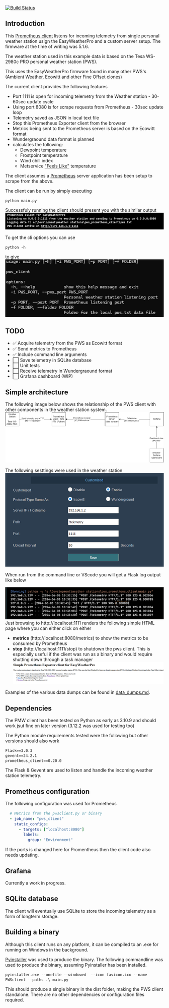 [![Build Status](https://travis-ci.org/yonush/pws_prometheus_client.svg?branch=master)](https://travis-ci.org/yonush/pws_prometheus_client)

## Introduction

This [Prometheus client](https://github.com/prometheus/client_python) listens for incoming telemetry from single personal weather station usign the EasyWeatherPro and a custom server setup. The firmware at the time of writing was 5.1.6.

The weather station used in this example data is based on the Tesa WS-2980c PRO personal weather station (PWS). 

This uses the EasyWeatherPro firmware found in many other PWS's (Ambient Weather, Ecowitt and other Fine Offset clones)

The current client provides the following features
	
- Port 1111 is open for incoming telemetry from the Weather station - 30-60sec update cycle
- Using port 8080 is for scrape requests from Prometheus - 30sec update loop
- Telemetry saved as JSON in local text file
- Stop this Prometheus Exporter client from the browser
- Metrics being sent to the Prometheus server is based on the Ecowitt format
- Wundergraound data format is planned
- calculates the following:
	- Dewpoint temperature
	- Frostpoint temperature
	- Wind chill index
	- Metservice ["Feels Like"](https://blog.metservice.com/FeelsLikeTemp) temperature

The client assumes a [Prometheus](https://prometheus.io/) server application has been setup to scrape from the above.


The client can be run by simply executing

	python main.py

Successfuly running the client should present you with the similar output
![pws_options](images/pws_options.png)

To get the cli options you can use

	python -h

to give 
![pws_cli](images/pws_cli.png)


## TODO
- :white_check_mark: Acquire telemetry from the PWS as Ecowitt format
- :white_check_mark: Send metrics to Prometheus
- :white_check_mark: Include command line arguments
- :white_large_square: Save telemetry in SQLite database
- :white_large_square: Unit tests
- :white_large_square: Receive telemetry in Wundergraound format
- :white_large_square: Grafana dashboard (WIP)

## Simple architecture

The following image below shows the relationship of the PWS client with other components in the weather station system.
![PWS client architecure](images/PWSclient.png)

The following sesttings were used in the weather station 
![PWS settings](images/PWS_setting.png)

When run from the command line or VScode you will get a Flask log output like below

![PWS settings](images/pws_running.png)
Just browsing to http://localhost:1111 renders the following simple HTML page where you can either click on either

- **metrics** (http://localhost:8080/metrics) to show the metrics to be consumed by Prometheus
- **stop** (http://localhost:1111/stop) to shutdown the pws client. This is especially useful if the client was run as a binary and would require shutting down through a task manager
![PWS settings](images/pws_browser.png)

Examples of the various data dumps can be found in [data_dumps.md](data_dumps.md).

## Dependencies

The PMW client has been tested on Python as early as 3.10.9 and should work jsut fine on later version (3.12.2 was used for testing too)

The Python module requirements tested were the following but other versions should also work

	Flask==3.0.3
	gevent==24.2.1
	prometheus_client==0.20.0

The Flask & Gevent are used to listen and handle the incoming weather station telemetry.

## Prometheus configuration

The following configuration was used for Prometheus

```yml
  # Metrics from the pwsclient.py or binary
  - job_name: "pws_client"
    static_configs:
      - targets: ["localhost:8080"]
        labels:
          group: "Environment"
```

If the ports is changed here for Promentheus then the client code also needs updating.

## Grafana

Currently a work in progress.

## SQLite database 

The client will eventually use SQLite to store the incoming telemetry as a form of longterm storage.


## Building a binary

Although this client runs on any platform, it can be compiled to an .exe for running on Windows in the background.

[Pyinstaller](https://pyinstaller.org/en/stable/) was used to produce the binary. The following commandline was used to produce the binary, assuming Pyinstaller has been installed.

	pyinstaller.exe --onefile --windowed  --icon favicon.ico --name PWSclient --paths .\ main.py 

This should produce a single binary in the dist folder, making the PWS client standalone. There are no other dependencies or configuration files required.




